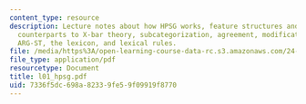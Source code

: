 ```yaml
---
content_type: resource
description: Lecture notes about how HPSG works, feature structures and grammar rules,
  counterparts to X-bar theory, subcategorization, agreement, modification, BT(A)/BT(B),
  ARG-ST, the lexicon, and lexical rules.
file: /media/https%3A/open-learning-course-data-rc.s3.amazonaws.com/24-960-syntactic-models-spring-2006/7336f5dc698a82339fe59f09919f8770_l01_hpsg.pdf
file_type: application/pdf
resourcetype: Document
title: l01_hpsg.pdf
uid: 7336f5dc-698a-8233-9fe5-9f09919f8770
---
```

